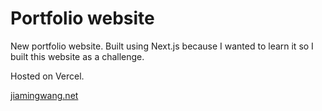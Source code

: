# Portfolio website

New portfolio website. Built using Next.js because I wanted to learn it so I built this website as a challenge.

Hosted on Vercel.

[jiamingwang.net](https://jiamingwang.net)